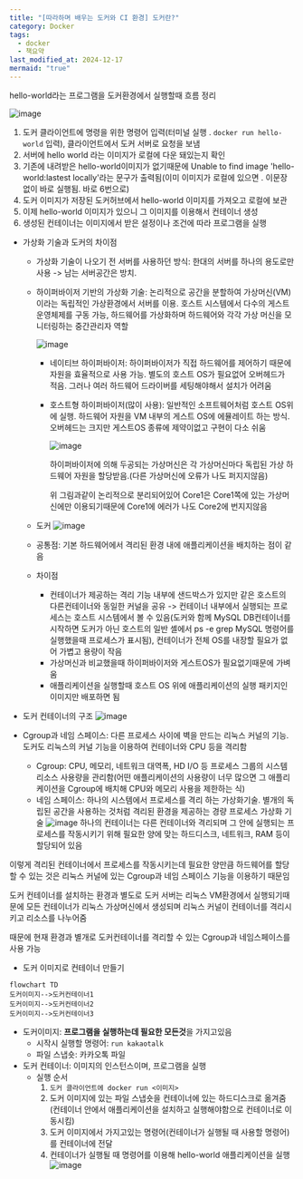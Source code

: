 ```yaml
---
title: "[따라하며 배우는 도커와 CI 환경] 도커란?"
category: Docker
tags:
  - docker
  - 책요약
last_modified_at: 2024-12-17
mermaid: "true"
---
```




hello-world라는 프로그램을 도커환경에서 실행할때 흐름 정리

![image](/assets/images/docker-ci/IMG-20250521170700.png)

1. 도커 클라이언트에 명령을 위한 명령어 입력(터미널 실행 . `docker run hello-world` 입력), 클라이언트에서 도커 서버로 요청을 보냄
2. 서버에 hello world 라는 이미지가 로컬에 다운 돼있는지 확인
3. 기존에 내려받은 hello-world이미지가 없기때문에 Unable to find image 'hello-world:lastest locally'라는 문구가 출력됨(이미 이미지가 로컬에 있으면 . 이문장없이 바로 실행됨. 바로 6번으로)
4. 도커 이미지가 저장된 도커허브에서 hello-world 이미지를 가져오고 로컬에 보관
5. 이제 hello-world 이미지가 있으니 그 이미지를 이용해서 컨테이너 생성
6. 생성된 컨테이너는 이미지에서 받은 설정이나 조건에 따라 프로그램을 실행

- 가상화 기술과 도커의 차이점
	- 가상화 기술이 나오기 전 서버를 사용하던 방식: 한대의 서버를 하나의 용도로만 사용 -> 남는 서버공간은 방치. 
	- 하이퍼바이저 기반의 가상화 기술: 논리적으로 공간을 분할하여 가상머신(VM)이라는 독립적인 가상환경에서 서버를 이용. 호스트 시스템에서 다수의 게스트 운영체제를 구동 가능, 하드웨어를 가상화하며 하드웨어와 각각 가상 머신을 모니터링하는 중간관리자 역할
	  
		![image](/assets/images/docker-ci/IMG-20250521170701.png)
		
		- 네이티브 하이퍼바이저: 하이퍼바이저가 직접 하드웨어를 제어하기 때문에 자원을 효율적으로 사용 가능. 별도의 호스트 OS가 필요없어 오버헤드가 적음. 그러나 여러 하드웨어 드라이버를 세팅해야해서 설치가 어려움
		- 호스트형 하이퍼바이저(많이 사용): 일반적인 소프트웨어처럼 호스트 OS위에 실행. 하드웨어 자원을 VM 내부의 게스트 OS에 에뮬레이트 하는 방식. 오버헤드는 크지만 게스트OS 종류에 제약이없고 구현이 다소 쉬움
		  
			![image](/assets/images/docker-ci/IMG-20250521170701-1.png)
			
			하이퍼바이저에 의해 두공되는 가상머신은 각 가상머신마다 독립된 가상 하드웨어 자원을 할당받음.(다른 가상머신에 오류가 나도 퍼지지않음)
			
			위 그림과같이 논리적으로 분리되어있어 Core1은 Core1쪽에 있는 가상머신에만 이용되기때문에 Core1에 에러가 나도 Core2에 번지지않음
	- 도커
		![image](/assets/images/docker-ci/IMG-20250521170701-2.png)
	- 공통점: 기본 하드웨어에서 격리된 환경 내에 애플리케이션을 배치하는 점이 같음
	- 차이점
		- 컨테이너가 제공하는 격리 기능 내부에 샌드박스가 있지만 같은 호스트의 다른컨테이너와 동일한 커널을 공유 -> 컨테이너 내부에서 실행되는 프로세스는 호스트 시스템에서 볼 수 있음(도커와 함께 MySQL DB컨테이너를 시작하면 도커가 아닌 호스트의 일반 셸에서 ps -e grep MySQL 명령어를 실행했을때 프로세스가 표시됨), 컨테이너가 전체 OS를 내장할 필요가 없어 가볍고 용량이 작음
		- 가상머신과 비교했을때 하이퍼바이저와 게스트OS가 필요없기때문에 가벼움
		- 애플리케이션을 실행할때 호스트 OS 위에 애플리케이션의 실행 패키지인 이미지만 배포하면 됨

- 도커 컨테이너의 구조
![image](/assets/images/docker-ci/IMG-20250521170701-3.png)
- Cgroup과 네임 스페이스: 다른 프로세스 사이에 벽을 만드는 리눅스 커널의 기능. 도커도 리눅스의 커널 기능을 이용하여 컨테이너와 CPU 등을 격리함
	-  Cgroup: CPU, 메모리, 네트워크 대역폭, HD I/O 등 프로세스 그룹의 시스템 리소스 사용량을 관리함(어떤 애플리케이션의 사용량이 너무 많으면 그 애플리케이션을 Cgroup에 배치해 CPU와 메모리 사용을 제한하는 식)
	- 네임 스페이스: 하나의 시스템에서 프로세스를 격리 하는 가상화기술. 별개의 독립된 공간을 사용하는 것처럼 격리된 환경을 제공하는 경량 프로세스 가상화 기술
![image](/assets/images/docker-ci/IMG-20250521170701-4.png)
하나의 컨테이너는 다른 컨테이너와 격리되며 그 안에 실행되는 프로세스를 작동시키기 위해 필요한 양에 맞는 하드디스크, 네트워크, RAM 등이 할당되어 있음

이렇게 격리된 컨테이너에서 프로세스를 작동시키는데 필요한 양만큼 하드웨어를 할당할 수 있는 것은 리눅스 커널에 있는 Cgroup과 네임 스페이스 기능을 이용하기 때문임

도커 컨테이너를 설치하는 환경과 별도로 도커 서버는 리눅스 VM환경에서 실행되기때문에 모든 컨테이너가 리눅스 가상머신에서 생성되며 리눅스 커널이 컨테이너를 격리시키고 리소스를 나누어줌

때문에 현재 환경과 별개로 도커컨테이너를 격리할 수 있는 Cgroup과 네임스페이스를 사용 가능

- 도커 이미지로 컨테이너 만들기
```mermaid
flowchart TD
도커이미지-->도커컨테이너1
도커이미지-->도커컨테이너2
도커이미지-->도커컨테이너3
```
- 도커이미지: **프로그램을 실행하는데 필요한 모든것**을 가지고있음
	- 시작시 실행할 명령어: `run kakaotalk`
	- 파일 스냅숏: 카카오톡 파일
- 도커 컨테이너: 이미지의 인스턴스이며, 프로그램을 실행
	- 실행 순서 
		1. `도커 클라이언트에 docker run <이미지>` 
		2. 도커 이미지에 있는 파일 스냅숏을 컨테이너에 있는 하드디스크로 옮겨줌(컨테이너 안에서 애플리케이션을 설치하고 실행해야함으로 컨테이너로 이동시킴)
		3. 도커 이미지에서 가지고있는 명령어(컨테이너가 실행될 때 사용할 명령어)를 컨테이너에 전달
		4. 컨테이너가 실행될 때 명령어를 이용해 hello-world 애플리케이션을 실행
		![image](/assets/images/docker-ci/IMG-20250521170701-5.png)

